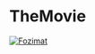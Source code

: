 # TheMovie

[![Fozimat](https://circleci.com/gh/Fozimat/TheMovie.svg?style=svg)](https://circleci.com/gh/Fozimat/TheMovie)
